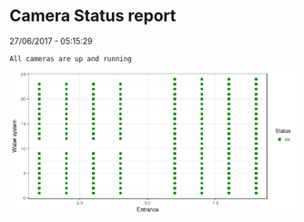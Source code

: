 Camera Status report
================
27/06/2017 - 05:15:29

    All cameras are up and running

![](camreport_files/figure-markdown_github/unnamed-chunk-2-1.png)
